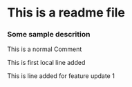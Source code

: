 # This is a readme file
### Some sample descrition

This is a normal Comment

This is first local line added

This is line added for feature update 1